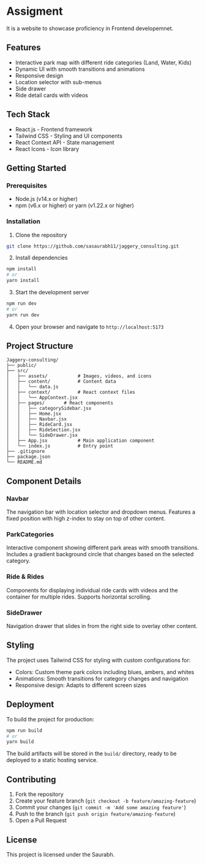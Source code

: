 # Assigment

It is a website to showcase proficiency in Frontend developemnet.

## Features

- Interactive park map with different ride categories (Land, Water, Kids)
- Dynamic UI with smooth transitions and animations
- Responsive design
- Location selector with sub-menus
- Side drawer
- Ride detail cards with videos

## Tech Stack

- React.js - Frontend framework
- Tailwind CSS - Styling and UI components
- React Context API - State management
- React Icons - Icon library

## Getting Started

### Prerequisites

- Node.js (v14.x or higher)
- npm (v6.x or higher) or yarn (v1.22.x or higher)

### Installation

1. Clone the repository
```bash
git clone https://github.com/sasaurabh11/jaggery_consulting.git
```

2. Install dependencies
```bash
npm install
# or
yarn install
```

3. Start the development server
```bash
npm run dev
# or
yarn run dev
```

4. Open your browser and navigate to `http://localhost:5173`

## Project Structure

```
Jaggery-consulting/
├── public/
├── src/
│   ├── assets/           # Images, videos, and icons
│   ├── content/          # Content data
│   │   └── data.js
│   ├── context/          # React context files
│   │   └── AppContext.jsx
│   ├── pages/       # React components
│   │   ├── categorySidebar.jsx
│   │   ├── Home.jsx
│   │   ├── Navbar.jsx
│   │   ├── RideCard.jsx
│   │   ├── RideSection.jsx
│   │   └── SideDrawer.jsx
│   ├── App.jsx           # Main application component
│   └── index.js          # Entry point
├── .gitignore
├── package.json
└── README.md
```

## Component Details

### Navbar
The navigation bar with location selector and dropdown menus. Features a fixed position with high z-index to stay on top of other content.

### ParkCategories
Interactive component showing different park areas with smooth transitions. Includes a gradient background circle that changes based on the selected category.

### Ride & Rides
Components for displaying individual ride cards with videos and the container for multiple rides. Supports horizontal scrolling.

### SideDrawer
Navigation drawer that slides in from the right side to overlay other content.

## Styling

The project uses Tailwind CSS for styling with custom configurations for:
- Colors: Custom theme park colors including blues, ambers, and whites
- Animations: Smooth transitions for category changes and navigation
- Responsive design: Adapts to different screen sizes

## Deployment

To build the project for production:

```bash
npm run build
# or
yarn build
```

The build artifacts will be stored in the `build/` directory, ready to be deployed to a static hosting service.

## Contributing

1. Fork the repository
2. Create your feature branch (`git checkout -b feature/amazing-feature`)
3. Commit your changes (`git commit -m 'Add some amazing feature'`)
4. Push to the branch (`git push origin feature/amazing-feature`)
5. Open a Pull Request

## License

This project is licensed under the Saurabh.